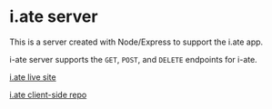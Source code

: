 # i.ate server

This is a server created with Node/Express to support the i.ate app.

i-ate server supports the `GET`, `POST`, and `DELETE` endpoints for i-ate.

[i.ate live site](https://i-ate.now.sh/)

[i.ate client-side repo](https://github.com/nicole919/i-ate)
